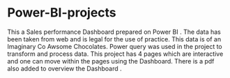# Power-BI-projects
 This a Sales performance Dashboard prepared on Power BI .
 The data has been taken from web and is legal for the use of practice.
 This data is of an Imaginary Co Awsome Chocolates.
 Power query was used in the project to transform and process data.
 This project has 4 pages which are interactive and one can move within the pages using the Dashboard.
 There is a pdf also added to overview the Dashboard .
